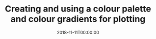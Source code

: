 ---
date: "2018-11-11T00:00:00"
external_link: "http://ab604.github.io/docs/colour-palette-tutorial-10-11-2018.html"
tags:
  - R
summary: A tutorial is to demonstrate one way to create a colour palette and corresponding gradients in R
title: Creating and using a colour palette and colour gradients for plotting
---